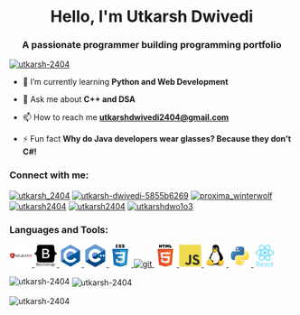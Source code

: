 <h1 align="center">Hello, I'm Utkarsh Dwivedi</h1>
<h3 align="center">A passionate programmer building programming portfolio</h3>

<p align="left"> <a href="https://github.com/ryo-ma/github-profile-trophy"><img src="https://github-profile-trophy.vercel.app/?username=utkarsh-2404" alt="utkarsh-2404" /></a> </p>

- 🌱 I’m currently learning **Python and Web Development**

- 💬 Ask me about **C++ and DSA**

- 📫 How to reach me **utkarshdwivedi2404@gmail.com**

- ⚡ Fun fact **Why do Java developers wear glasses? Because they don't C#!**

<h3 align="left">Connect with me:</h3>
<p align="left">
<a href="https://twitter.com/utkarsh_2404" target="blank"><img align="center" src="https://raw.githubusercontent.com/rahuldkjain/github-profile-readme-generator/master/src/images/icons/Social/twitter.svg" alt="utkarsh_2404" height="30" width="40" /></a>
<a href="https://linkedin.com/in/utkarsh-dwivedi-5855b6269" target="blank"><img align="center" src="https://raw.githubusercontent.com/rahuldkjain/github-profile-readme-generator/master/src/images/icons/Social/linked-in-alt.svg" alt="utkarsh-dwivedi-5855b6269" height="30" width="40" /></a>
<a href="https://instagram.com/proxima_winterwolf" target="blank"><img align="center" src="https://raw.githubusercontent.com/rahuldkjain/github-profile-readme-generator/master/src/images/icons/Social/instagram.svg" alt="proxima_winterwolf" height="30" width="40" /></a>
<a href="https://www.codechef.com/users/utkarsh2404" target="blank"><img align="center" src="https://cdn.jsdelivr.net/npm/simple-icons@3.1.0/icons/codechef.svg" alt="utkarsh2404" height="30" width="40" /></a>
<a href="https://www.leetcode.com/utkarsh2404" target="blank"><img align="center" src="https://raw.githubusercontent.com/rahuldkjain/github-profile-readme-generator/master/src/images/icons/Social/leet-code.svg" alt="utkarsh2404" height="30" width="40" /></a>
<a href="https://auth.geeksforgeeks.org/user/utkarshdwo1o3" target="blank"><img align="center" src="https://raw.githubusercontent.com/rahuldkjain/github-profile-readme-generator/master/src/images/icons/Social/geeks-for-geeks.svg" alt="utkarshdwo1o3" height="30" width="40" /></a>
</p>

<h3 align="left">Languages and Tools:</h3>
<p align="left"> <a href="https://angular.io" target="_blank" rel="noreferrer"> <img src="https://raw.githubusercontent.com/devicons/devicon/master/icons/angularjs/angularjs-original-wordmark.svg" alt="angularjs" width="40" height="40"/> </a> <a href="https://getbootstrap.com" target="_blank" rel="noreferrer"> <img src="https://raw.githubusercontent.com/devicons/devicon/master/icons/bootstrap/bootstrap-plain-wordmark.svg" alt="bootstrap" width="40" height="40"/> </a> <a href="https://www.cprogramming.com/" target="_blank" rel="noreferrer"> <img src="https://raw.githubusercontent.com/devicons/devicon/master/icons/c/c-original.svg" alt="c" width="40" height="40"/> </a> <a href="https://www.w3schools.com/cpp/" target="_blank" rel="noreferrer"> <img src="https://raw.githubusercontent.com/devicons/devicon/master/icons/cplusplus/cplusplus-original.svg" alt="cplusplus" width="40" height="40"/> </a> <a href="https://www.w3schools.com/css/" target="_blank" rel="noreferrer"> <img src="https://raw.githubusercontent.com/devicons/devicon/master/icons/css3/css3-original-wordmark.svg" alt="css3" width="40" height="40"/> </a> <a href="https://git-scm.com/" target="_blank" rel="noreferrer"> <img src="https://www.vectorlogo.zone/logos/git-scm/git-scm-icon.svg" alt="git" width="40" height="40"/> </a> <a href="https://www.w3.org/html/" target="_blank" rel="noreferrer"> <img src="https://raw.githubusercontent.com/devicons/devicon/master/icons/html5/html5-original-wordmark.svg" alt="html5" width="40" height="40"/> </a> <a href="https://developer.mozilla.org/en-US/docs/Web/JavaScript" target="_blank" rel="noreferrer"> <img src="https://raw.githubusercontent.com/devicons/devicon/master/icons/javascript/javascript-original.svg" alt="javascript" width="40" height="40"/> </a> <a href="https://www.linux.org/" target="_blank" rel="noreferrer"> <img src="https://raw.githubusercontent.com/devicons/devicon/master/icons/linux/linux-original.svg" alt="linux" width="40" height="40"/> </a> <a href="https://www.python.org" target="_blank" rel="noreferrer"> <img src="https://raw.githubusercontent.com/devicons/devicon/master/icons/python/python-original.svg" alt="python" width="40" height="40"/> </a> <a href="https://reactjs.org/" target="_blank" rel="noreferrer"> <img src="https://raw.githubusercontent.com/devicons/devicon/master/icons/react/react-original-wordmark.svg" alt="react" width="40" height="40"/> </a> </p>

<p><img align="left" src="https://github-readme-stats.vercel.app/api/top-langs?username=utkarsh-2404&show_icons=true&locale=en&layout=compact" alt="utkarsh-2404" /></p>

<p>&nbsp;<img align="center" src="https://github-readme-stats.vercel.app/api?username=utkarsh-2404&show_icons=true&locale=en" alt="utkarsh-2404" /></p>

<p><img align="center" src="https://github-readme-streak-stats.herokuapp.com/?user=utkarsh-2404&" alt="utkarsh-2404" /></p>


